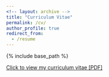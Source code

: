 ```yaml
---
<!-- layout: archive -->
title: "Curriculum Vitae"
permalink: /cv/
author_profile: true
redirect_from:
  - /resume
---
```


{% include base_path %} 

[Click to view my curriculum vitae [PDF]](http://fuweijie.github.io/files/CV_WeijieFu.pdf)

<!-- <embed src="http://fuweijie.com/files/CV_WeijieFu" width="650" height="1800" type='application/pdf'> -->
